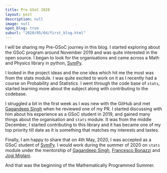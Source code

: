 ```yaml
---
title: Pre GSoC 2020
layout: post
description: null
image: null
open_blog: true
suburl: "2020/05/04/first_blog.html"
---
```


I will be sharing my Pre-GSoC journey in this blog. I started exploring about the GSoC program around November 2019 and was quite interested in the open source. I began to look for the organisations and came across a Math and Physics library in python, [SymPy](https://www.sympy.org/).

I looked in the project ideas and the one idea which hit me the most was from the stats module. I was quite excited to work on it as I recently had a course on Probability and Statistics. I went through the code base of `stats`, started learning more about the subject along with contributing to the codebase.

I struggled a bit in the first week as I was new with the GitHub and met [Gagandeep Singh](https://github.com/czgdp1807) when he reviewed one of my PR. I started discussing with him about his experience as a GSoC student in 2019, and gained many things about the organisation and `stats` module. It was from the middle December, I started contributing to this library and it has became one of my top priority till date as it is something that matches my interests and tastes.

Finally, I am happy to share that on 4th May, 2020, I was accepted as a GSoC student of [SymPy](https://www.sympy.org/). I would work during the summer of 2020 on `stats` module under the mentorship of [Gagandeep Singh](https://github.com/czgdp1807), [Francesco Bonazzi](https://github.com/Upabjojr) and [Jogi Miglani](https://github.com/jmig5776).

And that was the beginning of the Mathematically Programmed Summer.

